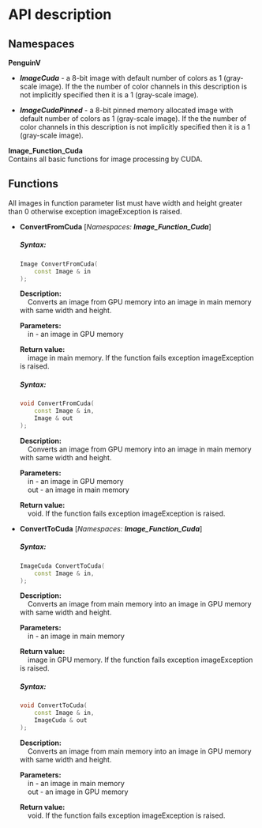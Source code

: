 # API description

## Namespaces
**PenguinV**
- ***ImageCuda*** - a 8-bit image with default number of colors as 1 (gray-scale image). If the the number of color channels in this description is not implicitly specified then it is a 1 (gray-scale image).    

- ***ImageCudaPinned*** - a 8-bit pinned memory allocated image with default number of colors as 1 (gray-scale image). If the the number of color channels in this description is not implicitly specified then it is a 1 (gray-scale image).    

**Image_Function_Cuda**    
Contains all basic functions for image processing by CUDA.    

## Functions

All images in function parameter list must have width and height greater than 0 otherwise exception imageException is raised.

- **ConvertFromCuda** [_Namespaces: **Image_Function_Cuda**_]

	##### Syntax:
	```cpp
	Image ConvertFromCuda(
		const Image & in
	);
	```
	**Description:**    
	&nbsp;&nbsp;&nbsp;&nbsp;Converts an image from GPU memory into an image in main memory with same width and height.
	
	**Parameters:**    
	&nbsp;&nbsp;&nbsp;&nbsp;in - an image in GPU memory        
	
	**Return value:**    
	&nbsp;&nbsp;&nbsp;&nbsp;image in main memory. If the function fails exception imageException is raised.
		
	##### Syntax:
	```cpp
	void ConvertFromCuda(
		const Image & in,
		Image & out
	);
	```
	**Description:**    
	&nbsp;&nbsp;&nbsp;&nbsp;Converts an image from GPU memory into an image in main memory with same width and height.
	
	**Parameters:**    
	&nbsp;&nbsp;&nbsp;&nbsp;in - an image in GPU memory     
	&nbsp;&nbsp;&nbsp;&nbsp;out - an image in main memory    
	
	**Return value:**    
	&nbsp;&nbsp;&nbsp;&nbsp;void. If the function fails exception imageException is raised.
	
- **ConvertToCuda** [_Namespaces: **Image_Function_Cuda**_]

	##### Syntax:
	```cpp
	ImageCuda ConvertToCuda(
		const Image & in,
	);
	```
	**Description:**    
	&nbsp;&nbsp;&nbsp;&nbsp;Converts an image from main memory into an image in GPU memory with same width and height.
	
	**Parameters:**    
	&nbsp;&nbsp;&nbsp;&nbsp;in - an image in main memory      
	
	**Return value:**    
	&nbsp;&nbsp;&nbsp;&nbsp;image in GPU memory. If the function fails exception imageException is raised.
		
	##### Syntax:
	```cpp
	void ConvertToCuda(
		const Image & in,
		ImageCuda & out
	);
	```
	**Description:**    
	&nbsp;&nbsp;&nbsp;&nbsp;Converts an image from main memory into an image in GPU memory with same width and height.
	
	**Parameters:**    
	&nbsp;&nbsp;&nbsp;&nbsp;in - an image in main memory     
	&nbsp;&nbsp;&nbsp;&nbsp;out - an image in GPU memory    
	
	**Return value:**    
	&nbsp;&nbsp;&nbsp;&nbsp;void. If the function fails exception imageException is raised.
